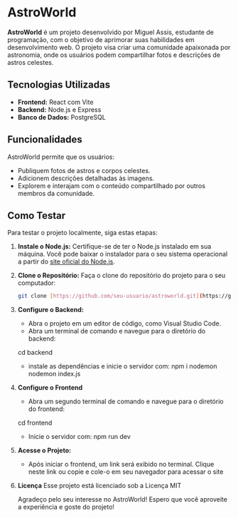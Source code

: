 # AstroWorld

**AstroWorld** é um projeto desenvolvido por Miguel Assis, estudante de programação, com o objetivo de aprimorar suas habilidades em desenvolvimento web. O projeto visa criar uma comunidade apaixonada por astronomia, onde os usuários podem compartilhar fotos e descrições de astros celestes.

## Tecnologias Utilizadas

- **Frontend:** React com Vite
- **Backend:** Node.js e Express
- **Banco de Dados:** PostgreSQL

## Funcionalidades

AstroWorld permite que os usuários:
- Publiquem fotos de astros e corpos celestes.
- Adicionem descrições detalhadas às imagens.
- Explorem e interajam com o conteúdo compartilhado por outros membros da comunidade.

## Como Testar

Para testar o projeto localmente, siga estas etapas:

1. **Instale o Node.js:**
   Certifique-se de ter o Node.js instalado em sua máquina. Você pode baixar o instalador para o seu sistema operacional a partir do [site oficial do Node.js](https://nodejs.org/en/download/prebuilt-installer/current).

2. **Clone o Repositório:**
   Faça o clone do repositório do projeto para o seu computador:
   ```bash
   git clone [https://github.com/seu-usuario/astroworld.git](https://github.com/MiguelAssis0/AstroWorld.git)

3. **Configure o Backend:**
   - Abra o projeto em um editor de código, como Visual Studio Code.
   - Abra um terminal de comando e navegue para o diretório do backend:

    cd backend

   - instale as dependências e inicie o servidor com:
    npm i nodemon
    nodemon index.js

4. **Configure o Frontend**
   - Abra um segundo terminal de comando e navegue para o diretório do frontend:

    cd frontend

   - Inicie o servidor com:
    npm run dev

5. **Acesse o Projeto:**
   - Após iniciar o frontend, um link será exibido no terminal. Clique neste link ou copie e cole-o em seu navegador para acessar o site

6. **Licença**
   Esse projeto está licenciado sob a Licença MIT

   Agradeço pelo seu interesse no AstroWorld! Espero que você aproveite a experiência e goste do projeto!

   
